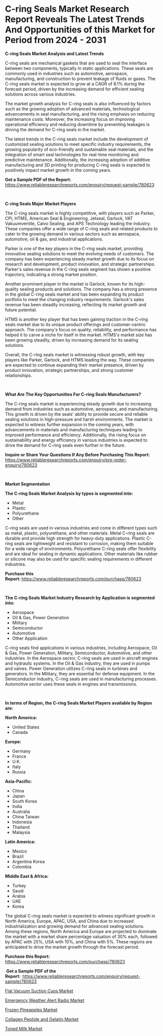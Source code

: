 <p><h1>C-ring Seals Market Research Report Reveals The Latest Trends And Opportunities of this Market for Period from 2024 - 2031</h1></p><p><strong>C-ring Seals Market Analysis and Latest Trends</strong></p>
<p><p>C-ring seals are mechanical gaskets that are used to seal the interface between two components, typically in static applications. These seals are commonly used in industries such as automotive, aerospace, manufacturing, and construction to prevent leakage of fluids or gases. The C-ring seals market is expected to grow at a CAGR of 8.1% during the forecast period, driven by the increasing demand for efficient sealing solutions across various industries.</p><p>The market growth analysis for C-ring seals is also influenced by factors such as the growing adoption of advanced materials, technological advancements in seal manufacturing, and the rising emphasis on reducing maintenance costs. Moreover, the increasing focus on improving operational efficiency and reducing downtime by preventing leakages is driving the demand for C-ring seals in the market.</p><p>The latest trends in the C-ring seals market include the development of customized sealing solutions to meet specific industry requirements, the growing popularity of eco-friendly and sustainable seal materials, and the integration of smart seal technologies for real-time monitoring and predictive maintenance. Additionally, the increasing adoption of additive manufacturing and 3D printing for producing C-ring seals is expected to positively impact market growth in the coming years.</p></p>
<p><strong>Get a Sample PDF of the Report:&nbsp;</strong> <a href="https://www.reliableresearchreports.com/enquiry/request-sample/780623">https://www.reliableresearchreports.com/enquiry/request-sample/780623</a></p>
<p>&nbsp;</p>
<p><strong>C-ring Seals Major Market Players</strong></p>
<p><p>The C-ring seals market is highly competitive, with players such as Parker, CPI, HTMS, American Seal & Engineering, Jetseal, Garlock, VAT Vakuumventile, Calvo Sealing, and APS Technology leading the industry. These companies offer a wide range of C-ring seals and related products to cater to the growing demand in various sectors such as aerospace, automotive, oil & gas, and industrial applications.</p><p>Parker is one of the key players in the C-ring seals market, providing innovative sealing solutions to meet the evolving needs of customers. The company has been experiencing steady market growth due to its focus on research and development, product innovation, and strategic partnerships. Parker's sales revenue in the C-ring seals segment has shown a positive trajectory, indicating a strong market position.</p><p>Another prominent player in the market is Garlock, known for its high-quality sealing products and solutions. The company has a strong presence in the global C-ring seals market and has been expanding its product portfolio to meet the changing industry requirements. Garlock's sales revenue has been steadily increasing, reflecting its market growth and future potential.</p><p>HTMS is another key player that has been gaining traction in the C-ring seals market due to its unique product offerings and customer-centric approach. The company's focus on quality, reliability, and performance has helped it to carve a niche for itself in the market. HTMS's market size has been growing steadily, driven by increasing demand for its sealing solutions.</p><p>Overall, the C-ring seals market is witnessing robust growth, with key players like Parker, Garlock, and HTMS leading the way. These companies are expected to continue expanding their market presence, driven by product innovation, strategic partnerships, and strong customer relationships.</p></p>
<p>&nbsp;</p>
<p><strong>What Are The Key Opportunities For C-ring Seals Manufacturers?</strong></p>
<p><p>The C-ring seals market is experiencing steady growth due to increasing demand from industries such as automotive, aerospace, and manufacturing. This growth is driven by the seals' ability to provide secure and reliable sealing solutions in high-pressure and harsh environments. The market is expected to witness further expansion in the coming years, with advancements in materials and manufacturing techniques leading to improved performance and efficiency. Additionally, the rising focus on sustainability and energy efficiency in various industries is expected to drive the demand for C-ring seals even further in the future.</p></p>
<p><strong>Inquire or Share Your Questions If Any Before Purchasing This Report:</strong> <a href="https://www.reliableresearchreports.com/enquiry/pre-order-enquiry/780623">https://www.reliableresearchreports.com/enquiry/pre-order-enquiry/780623</a></p>
<p>&nbsp;</p>
<p><strong>Market Segmentation</strong></p>
<p><strong>The C-ring Seals Market Analysis by types is segmented into:</strong></p>
<p><ul><li>Metal</li><li>Plastic</li><li>Polyurethane</li><li>Other</li></ul></p>
<p><p>C-ring seals are used in various industries and come in different types such as metal, plastic, polyurethane, and other materials. Metal C-ring seals are durable and provide high strength for heavy-duty applications. Plastic C-ring seals are lightweight and resistant to corrosion, making them suitable for a wide range of environments. Polyurethane C-ring seals offer flexibility and are ideal for sealing in dynamic applications. Other materials like rubber or silicone may also be used for specific sealing requirements in different industries.</p></p>
<p><strong>Purchase this Report:&nbsp;</strong><a href="https://www.reliableresearchreports.com/purchase/780623">https://www.reliableresearchreports.com/purchase/780623</a></p>
<p>&nbsp;</p>
<p><strong>The C-ring Seals Market Industry Research by Application is segmented into:</strong></p>
<p><ul><li>Aerospace</li><li>Oil & Gas, Power Generation</li><li>Military</li><li>Semiconductor</li><li>Automotive</li><li>Other Application</li></ul></p>
<p><p>C-ring seals find applications in various industries, including Aerospace, Oil & Gas, Power Generation, Military, Semiconductor, Automotive, and other industries. In the Aerospace sector, C-ring seals are used in aircraft engines and hydraulic systems. In the Oil & Gas industry, they are used in pumps and valves. Power Generation utilizes C-ring seals in turbines and generators. In the Military, they are essential for defense equipment. In the Semiconductor industry, C-ring seals are used in manufacturing processes. Automotive sector uses these seals in engines and transmissions.</p></p>
<p>&nbsp;</p>
<p><strong>In terms of Region, the C-ring Seals Market Players available by Region are:</strong></p>
<p>
    <p> <strong> North America: </strong>
        <ul>
            <li>United States</li>
            <li>Canada</li>
        </ul>
        </p> 
    <p> <strong> Europe: </strong>
        <ul>
            <li>Germany</li>
            <li>France</li>
            <li>U.K.</li>
            <li>Italy</li>
            <li>Russia</li>
        </ul>
        </p> 
    <p> <strong> Asia-Pacific: </strong>
        <ul>
            <li>China</li>
            <li>Japan</li>
            <li>South Korea</li>
            <li>India</li>
            <li>Australia</li>
            <li>China Taiwan</li>
            <li>Indonesia</li>
            <li>Thailand</li>
            <li>Malaysia</li>
        </ul>
        </p> 
    <p> <strong> Latin America: </strong>
        <ul>
            <li>Mexico</li>
            <li>Brazil</li>
            <li>Argentina Korea</li>
            <li>Colombia</li>
        </ul>
        </p> 
    <p> <strong> Middle East & Africa: </strong>
        <ul>
            <li>Turkey</li>
            <li>Saudi</li>
            <li>Arabia</li>
            <li>UAE</li>
            <li>Korea</li>
        </ul>
    </p>
    </p>
<p><p>The global C-ring seals market is expected to witness significant growth in North America, Europe, APAC, USA, and China due to increased industrialization and growing demand for advanced sealing solutions. Among these regions, North America and Europe are projected to dominate the market with a market share percentage valuation of 30% each, followed by APAC with 25%, USA with 10%, and China with 5%. These regions are anticipated to drive the market growth through the forecast period.</p></p>
<p><strong>Purchase this Report: </strong><a href="https://www.reliableresearchreports.com/purchase/780623">https://www.reliableresearchreports.com/purchase/780623</a></p>
<p>&nbsp;<strong>Get a Sample PDF of the Report:&nbsp;&nbsp;</strong><a href="https://www.reliableresearchreports.com/enquiry/request-sample/780623">https://www.reliableresearchreports.com/enquiry/request-sample/780623</a></p>
<p><strong></strong></p>
<p><p><a href="https://medium.com/@ericahamill/flat-vacuum-suction-cups-market-share-evolution-and-market-growth-trends-2024-2031-4d0d7f805879">Flat Vacuum Suction Cups Market</a></p><p><a href="https://medium.com/@donaldyoung656/emergency-weather-alert-radio-market-furnishes-information-on-market-share-market-trends-and-e952c21a1dff">Emergency Weather Alert Radio Market</a></p><p><a href="https://medium.com/@christinaweber16/frozen-pineapples-market-size-market-outlook-and-market-forecast-2024-to-2031-cb36fa89ccb7">Frozen Pineapples Market</a></p><p><a href="https://medium.com/@christinaweber16/analyzing-collagen-peptide-and-gelatin-market-global-industry-perspective-and-forecast-2024-to-92eeafb274f2">Collagen Peptide and Gelatin Market</a></p><p><a href="https://medium.com/@beverlyfields2012/decoding-toned-milk-market-metrics-market-share-trends-and-growth-patterns-8a622ddfbcd6">Toned Milk Market</a></p></p>